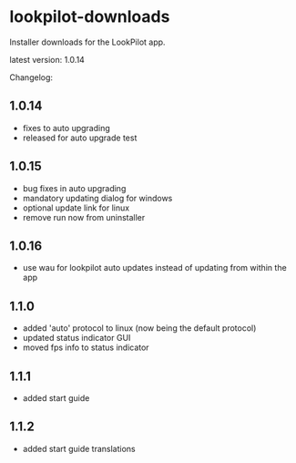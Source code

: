 # lookpilot-downloads
Installer downloads for the LookPilot app.

latest version: 1.0.14

Changelog:
## 1.0.14
- fixes to auto upgrading
- released for auto upgrade test
## 1.0.15
- bug fixes in auto upgrading
- mandatory updating dialog for windows
- optional update link for linux
- remove run now from uninstaller
## 1.0.16
- use wau for lookpilot auto updates instead of updating from within the app
## 1.1.0
- added 'auto' protocol to linux (now being the default protocol)
- updated status indicator GUI
- moved fps info to status indicator
## 1.1.1
- added start guide
## 1.1.2
- added start guide translations